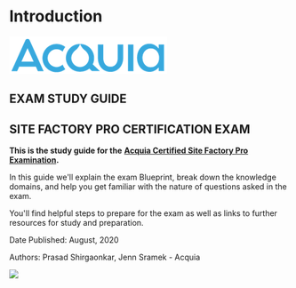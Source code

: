 # Introduction

![](.gitbook/assets/acquia_logo_certification.png)

## EXAM STUDY GUIDE

## SITE FACTORY PRO CERTIFICATION EXAM

**This is the study guide for the** [**Acquia Certified Site Factory Pro Examination**](https://www.gitbook.com/book/ideaseed/acquia-study-guide-certified-site-factory-pro/edit#)**.**

In this guide we'll explain the exam Blueprint, break down the knowledge domains, and help you get familiar with the nature of questions asked in the exam.

You'll find helpful steps to prepare for the exam as well as links to further resources for study and preparation.

Date Published: August, 2020

Authors: Prasad Shirgaonkar, Jenn Sramek - Acquia

![](blob:https://www.gitbook.com/b0e95d15-0573-436a-b487-fb9ecfa1e456)


